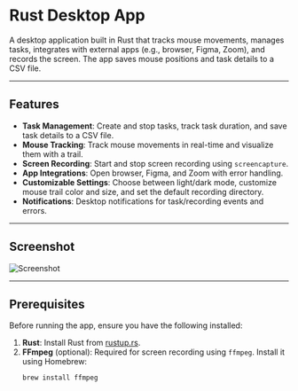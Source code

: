 # Rust Desktop App

A desktop application built in Rust that tracks mouse movements, manages tasks, integrates with external apps (e.g., browser, Figma, Zoom), and records the screen. The app saves mouse positions and task details to a CSV file.

---

## Features

- **Task Management**: Create and stop tasks, track task duration, and save task details to a CSV file.
- **Mouse Tracking**: Track mouse movements in real-time and visualize them with a trail.
- **Screen Recording**: Start and stop screen recording using `screencapture`.
- **App Integrations**: Open browser, Figma, and Zoom with error handling.
- **Customizable Settings**: Choose between light/dark mode, customize mouse trail color and size, and set the default recording directory.
- **Notifications**: Desktop notifications for task/recording events and errors.

---

## Screenshot

![Screenshot](screenshot.png) <!-- Add a screenshot here -->

---

## Prerequisites

Before running the app, ensure you have the following installed:

1. **Rust**: Install Rust from [rustup.rs](https://rustup.rs/).
2. **FFmpeg** (optional): Required for screen recording using `ffmpeg`. Install it using Homebrew:
   ```bash
   brew install ffmpeg